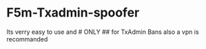 # F5m-Txadmin-spoofer

Its verry easy to use and # ONLY ## for TxAdmin Bans also a vpn is recommanded
